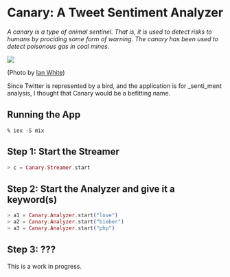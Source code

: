 Canary: A Tweet Sentiment Analyzer
==================================

_A canary is a type of animal sentinel. That is, it is used to detect risks to humans by prociding some form of warning. The canary has been used to detect poisonous gas in coal mines._

![](http://i.imgur.com/YBiNVZT.jpg)

(Photo by [Ian White](https://www.flickr.com/photos/ian_white/))

Since Twitter is represented by a bird, and the application is for _senti_ment analysis, I thought that Canary would be a befitting name.

## Running the App

```
% iex -S mix
```

## Step 1: Start the Streamer

```elixir
> c = Canary.Streamer.start
```

## Step 2: Start the Analyzer and give it a keyword(s)

```elixir
> a1 = Canary.Analyzer.start("love")
> a2 = Canary.Analyzer.start("bieber")
> a3 = Canary.Analyzer.start("php")
```

## Step 3: ???

This is a work in progress.

